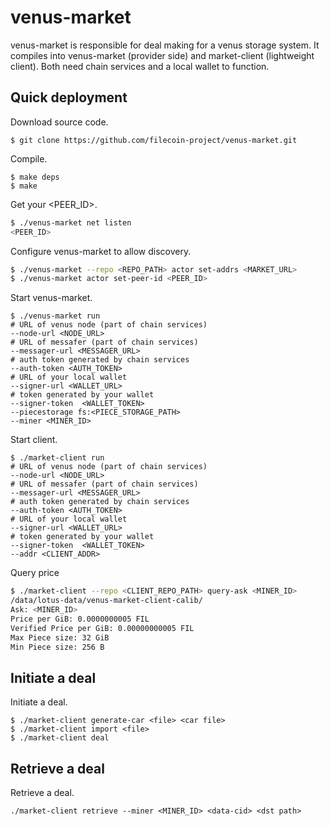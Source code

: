 # venus-market

venus-market is responsible for deal making for a venus storage system. It compiles into venus-market (provider side) and market-client (lightweight client). Both need chain services and a local wallet to function.

## Quick deployment

Download source code.

```shell script
$ git clone https://github.com/filecoin-project/venus-market.git
```

Compile.

```shell script
$ make deps
$ make
```

Get your <PEER_ID>.

```bash
$ ./venus-market net listen
<PEER_ID>
```

Configure venus-market to allow discovery. 

```bash
$ ./venus-market --repo <REPO_PATH> actor set-addrs <MARKET_URL>
$ ./venus-market actor set-peer-id <PEER_ID>
```

Start venus-market.

```shell script
$ ./venus-market run 
# URL of venus node (part of chain services)
--node-url <NODE_URL> 
# URL of messafer (part of chain services)
--messager-url <MESSAGER_URL> 
# auth token generated by chain services
--auth-token <AUTH_TOKEN>  
# URL of your local wallet
--signer-url <WALLET_URL> 
# token generated by your wallet
--signer-token  <WALLET_TOKEN> 
--piecestorage fs:<PIECE_STORAGE_PATH> 
--miner <MINER_ID>
```

Start client.

```shell script
$ ./market-client run 
# URL of venus node (part of chain services)
--node-url <NODE_URL> 
# URL of messafer (part of chain services)
--messager-url <MESSAGER_URL> 
# auth token generated by chain services
--auth-token <AUTH_TOKEN>  
# URL of your local wallet
--signer-url <WALLET_URL> 
# token generated by your wallet
--signer-token  <WALLET_TOKEN> 
--addr <CLIENT_ADDR>
```

Query price

```bash
$ ./market-client --repo <CLIENT_REPO_PATH> query-ask <MINER_ID>
/data/lotus-data/venus-market-client-calib/
Ask: <MINER_ID>
Price per GiB: 0.0000000005 FIL
Verified Price per GiB: 0.00000000005 FIL
Max Piece size: 32 GiB
Min Piece size: 256 B
```

## Initiate a deal

Initiate a deal.

```shell script
$ ./market-client generate-car <file> <car file>
$ ./market-client import <file>
$ ./market-client deal
```

## Retrieve a deal

Retrieve a deal.

```shell
./market-client retrieve --miner <MINER_ID> <data-cid> <dst path>
```

